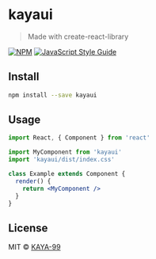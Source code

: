 # kayaui

> Made with create-react-library

[![NPM](https://img.shields.io/npm/v/kayaui.svg)](https://www.npmjs.com/package/kayaui) [![JavaScript Style Guide](https://img.shields.io/badge/code_style-standard-brightgreen.svg)](https://standardjs.com)

## Install

```bash
npm install --save kayaui
```

## Usage

```jsx
import React, { Component } from 'react'

import MyComponent from 'kayaui'
import 'kayaui/dist/index.css'

class Example extends Component {
  render() {
    return <MyComponent />
  }
}
```

## License

MIT © [KAYA-99](https://github.com/KAYA-99)
